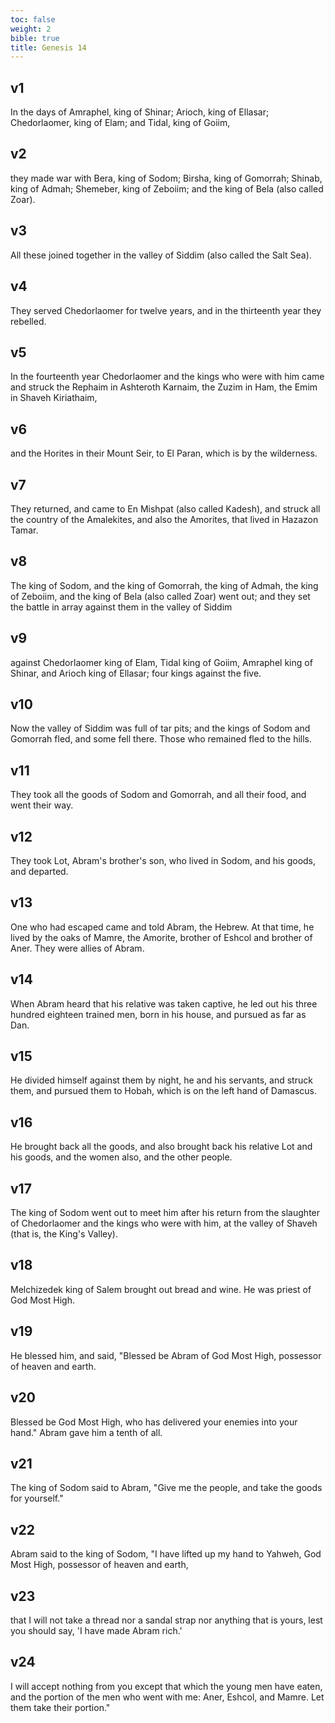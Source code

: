 ```yaml
---
toc: false
weight: 2
bible: true
title: Genesis 14
---
```




## v1 
In the days of Amraphel, king of Shinar; Arioch, king of Ellasar; Chedorlaomer, king of Elam; and Tidal, king of Goiim, 

## v2 
they made war with Bera, king of Sodom; Birsha, king of Gomorrah; Shinab, king of Admah; Shemeber, king of Zeboiim; and the king of Bela (also called Zoar). 

## v3 
All these joined together in the valley of Siddim (also called the Salt Sea). 

## v4 
They served Chedorlaomer for twelve years, and in the thirteenth year they rebelled. 

## v5 
In the fourteenth year Chedorlaomer and the kings who were with him came and struck the Rephaim in Ashteroth Karnaim, the Zuzim in Ham, the Emim in Shaveh Kiriathaim, 

## v6 
and the Horites in their Mount Seir, to El Paran, which is by the wilderness. 

## v7 
They returned, and came to En Mishpat (also called Kadesh), and struck all the country of the Amalekites, and also the Amorites, that lived in Hazazon Tamar. 

## v8 
The king of Sodom, and the king of Gomorrah, the king of Admah, the king of Zeboiim, and the king of Bela (also called Zoar) went out; and they set the battle in array against them in the valley of Siddim 

## v9 
against Chedorlaomer king of Elam, Tidal king of Goiim, Amraphel king of Shinar, and Arioch king of Ellasar; four kings against the five. 

## v10 
Now the valley of Siddim was full of tar pits; and the kings of Sodom and Gomorrah fled, and some fell there. Those who remained fled to the hills. 

## v11 
They took all the goods of Sodom and Gomorrah, and all their food, and went their way. 

## v12 
They took Lot, Abram's brother's son, who lived in Sodom, and his goods, and departed. 

## v13 
One who had escaped came and told Abram, the Hebrew. At that time, he lived by the oaks of Mamre, the Amorite, brother of Eshcol and brother of Aner. They were allies of Abram. 

## v14 
When Abram heard that his relative was taken captive, he led out his three hundred eighteen trained men, born in his house, and pursued as far as Dan. 

## v15 
He divided himself against them by night, he and his servants, and struck them, and pursued them to Hobah, which is on the left hand of Damascus. 

## v16 
He brought back all the goods, and also brought back his relative Lot and his goods, and the women also, and the other people. 

## v17 
The king of Sodom went out to meet him after his return from the slaughter of Chedorlaomer and the kings who were with him, at the valley of Shaveh (that is, the King's Valley). 

## v18 
Melchizedek king of Salem brought out bread and wine. He was priest of God Most High. 

## v19 
He blessed him, and said, "Blessed be Abram of God Most High, possessor of heaven and earth. 

## v20 
Blessed be God Most High, who has delivered your enemies into your hand." Abram gave him a tenth of all. 

## v21 
The king of Sodom said to Abram, "Give me the people, and take the goods for yourself." 

## v22 
Abram said to the king of Sodom, "I have lifted up my hand to Yahweh, God Most High, possessor of heaven and earth, 

## v23 
that I will not take a thread nor a sandal strap nor anything that is yours, lest you should say, 'I have made Abram rich.' 

## v24 
I will accept nothing from you except that which the young men have eaten, and the portion of the men who went with me: Aner, Eshcol, and Mamre. Let them take their portion."


